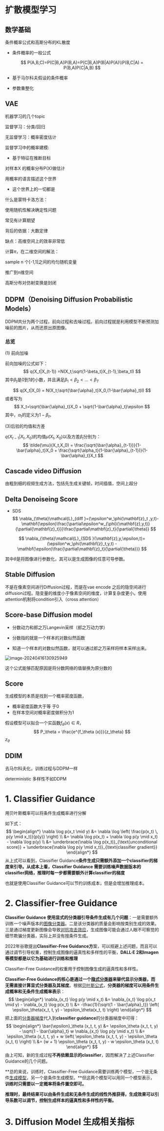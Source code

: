 # 扩散模型学习

## 数学基础

条件概率公式和高斯分布的KL散度

- 条件概率的一般公式

$$
P(A,B,C)=P(C|B,A)P(B,A)=P(C|B,A)P(B|A)P(A)\\P(B,C|A) = P(B,A)P(C|A,B)
$$

- 基于马尔科夫假设的条件概率

  

- 参数重整化



## VAE

机器学习的几个topic

监督学习：分类/回归

无监督学习：概率密度估计

监督学习中的概率建模:

- 基于特征在推断目标

对样本X 的概率分布P(X)做估计

用概率的语言描述这个世界

- 这个世界上的一切都是

什么是蒙特卡洛方法：

使用随机性解决确定性问题

常见有计算期望

背后的依据：大数定律

缺点：高维空间上的效率非常低

计算$\pi$，在二维空间的解法：

sample n 个[-1,1]之间的均匀随机变量

推广到n维空间

高斯分布对仿射变换是封闭



## DDPM（Denoising Diffusion Probabilistic Models）

DDPM共分为两个过程，前向过程和去噪过程。前向过程就是利用模型不断预测加噪前的图片，从而还原出原图像。

### 总览

(1) 前向加噪

前向加噪的公式如下：
$$
q(X_t|X_(t-1)) =N(X_t;\sqrt{1-\beta_t}X_{t-1},\beta_tI)
$$
其中$\beta_t$是0到1的小数，并且满足$\beta_1<\beta_2<\dots<\beta_T$


$$
q(X_t|X_0) = N(X_t;\sqrt{\bar{\alpha}_t}X_0,(1-\bar{\alpha}_t)I)
$$
或者写为
$$
X_t=\sqrt{\bar{\alpha}_t}X_0 + \sqrt{1-\bar{\alpha}_t}\epsilon
$$
其中，$\alpha_t$的定义为$1-\beta_t$。

(3)后验的均值和方差

$q(X_{t-1}|X_t,X_0)$的均值$\tilde{\mu}(X_t,X_0)$以及方差$\tilde{\beta}_t$分别为：
$$
\tilde{\mu}(X_t,X_0) = \frac{\sqrt{\bar{\alpha}_{t-1}}}{1-\bar{\alpha}_t}X_0 + \frac{\sqrt{\alpha_t}(1-\bar{\alpha}_{t-1})}{1-\bar{\alpha}_t}X_t
$$

## Cascade video Diffusion

由粗到细的视频生成方法，包括先生成关键帧，时间插值，空间上超分

## Delta Denoiseing Score

- SDS 
  $$
  \nabla_{\theta}\mathcal{L}_{diff }=(\epsilon^w_\phi(\mathbf{z}_t ,y,t)-\mathbf{\epsilon)\frac{\partial\epsilon^w_{\phi}(\mathbf{z},y,t)}{\partial{\mathbf{z}_t}}}\frac{\partial\mathbf{z}_t}{\partial{\theta}}
  $$
  

$$
\nabla_{\theta}\mathcal{L}_{SDS }(\mathbf{z},y,\epsilon,t)=(\epsilon^w_\phi(\mathbf{z}_t,y,t) -\mathbf{\epsilon)\frac{\partial\mathbf{z}_t}{\partial{\theta}}}
$$

其中$\theta$是将图像进行参数化，其可以是生成图像的任意可导参数。

## Stable Diffusion

不是在像素空间进行Diffusion过程，而是在vae encode 之后的隐空间进行diffusion过程。隐变量的维度小于像素空间的维度，计算复杂度更小。使用attention机制将condition引入（cross attention）

## Score-base Diffusion model

- 分数动力和郎之万Langevin采样（郎之万动力学）

- 分数指的就是一个样本的对数似然函数
- 知道一个样本的对数似然函数，就可以通过郎之万采样将样本采样出来。

![image-20240416130925949](C:\Users\19475\AppData\Roaming\Typora\typora-user-images\image-20240416130925949.png)

这个公式能够匹配原因是将分数网络的值替换为原分数的

## Score

生成模型的本质是找到一个概率密度函数，

- 概率密度函数大于等 于0
- 在样本空间对概率密度做积分为1

假设模型可以拟合一个实函数$f_\theta(x)\in R$，
$$
P_\theta = \frac{e^{f_\theta (x)}}{z_\theta}
$$
$z_\theta$

## DDIM

去马尔科夫化，训练过程与DDPM一样

deterministic 多样性不如DDPM

# 1. Classifier Guidance

用贝叶斯概率可以将条件生成概率进行分解

如下式：
$$
\begin{align*}  
\nabla \log p(x_t \mid y) &= \nabla \log \left( \frac{p(x_t) \, p(y \mid x_t)}{p(y)} \right) \\
&= \nabla \log p(x_t) + \nabla \log p(y \mid x_t) - \nabla \log p(y) \\
&= \underbrace{\nabla \log p(x_t)}_{\text{unconditional score}} + \underbrace{\nabla \log p(y \mid x_t)}_{\text{classifier gradient}}  
\end{align*}
$$
从上式可以看到，Classifier Guidance**条件生成只需额外添加一个classifier的梯度来引导。从成本上看，Classifier Guidance 需要训练噪声数据版本的classifier网络，推理时每一步都需要额外计算classifier的梯度**

也就是使用Classifier Guidance可以节约训练成本，但是会增加推理成本。

# 2. Classifier-free Guidance

**Classifier Guidance 使用显式的分类器引导条件生成有几个问题**：一是需要额外训练一个噪声版本的[图像分类器](https://zhida.zhihu.com/search?q=图像分类器&zhida_source=entity&is_preview=1)。二是该分类器的质量会影响按类别生成的效果。三是通过梯度更新图像会导致[对抗攻击效应](https://zhida.zhihu.com/search?q=对抗攻击效应&zhida_source=entity&is_preview=1)，生成图像可能会通过人眼不可察觉的细节欺骗分类器，实际上并没有按条件生成。

2022年谷歌提出**Classifier-Free Guidance方**案，可以规避上述问题，而且可以通过调节引导权重，控制生成图像的逼真性和多样性的平衡，**DALL·E 2和Imagen等模型都是以它为基础进行训练和推理**

Classifier-Free Guidance的权重用于控制图像生成的逼真性和多样性。

**Classifier-Free Guidance的核心是通过一个[隐式分类器](https://zhida.zhihu.com/search?q=隐式分类器&zhida_source=entity&is_preview=1)来替代显示分类器，而无需直接计算显式分类器及其梯度**。根据[贝叶斯公式](https://zhida.zhihu.com/search?q=贝叶斯公式&zhida_source=entity&is_preview=1)，**分类器的梯度可以用条件生成概率和无条件生成概率表示**：
$$
\begin{align*}  
\nabla_{x_t} \log p(y \mid x_t) &= \nabla_{x_t} \log p(x_t \mid y) - \nabla_{x_t} \log p(x_t) \\
&= -\frac{1}{\sqrt{1 - \bar{\alpha}_t}} \left( \epsilon_\theta(x_t, t, y) - \epsilon_\theta(x_t, t) \right)  
\end{align*}
$$
把上面的[分类器梯度](https://zhida.zhihu.com/search?q=分类器梯度&zhida_source=entity&is_preview=1)代入到**classifier guidance**的分类器梯度中可得：
$$
\begin{align*}  
\bar{\epsilon}_\theta (x_t, t, y) &= \epsilon_\theta (x_t, t, y) - \sqrt{1 - \bar{\alpha}_t} w \nabla_{x_t} \log p(y \mid x_t) \\
&= \epsilon_\theta (x_t, t, y) + w \left( \epsilon_\theta (x_t, t, y) - \epsilon_\theta (x_t, t) \right) \\
&= (w + 1) \epsilon_\theta (x_t, t, y) - w \epsilon_\theta (x_t, t)  
\end{align*}
$$
由上可知，新的生成过程**不再依赖显示的classifier**，因而解决了上述Classifier Guidance的几个问题。

**总的来说，训练时，Classifier-Free Guidance需要训练两个模型，一个是无条件[生成模型](https://zhida.zhihu.com/search?q=生成模型&zhida_source=entity&is_preview=1)，另一个是条件生成模型。**但这两个模型可以用同一个模型表示，**训练时只需要以一定概率将条件置空即可。**

**推理时，最终结果可以由条件生成和无条件生成的线性外推获得，生成效果可以引导系数可以调节，控制生成样本的逼真性和多样性的平衡。**

# 3. Diffusion Model 生成相关指标

